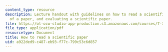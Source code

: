 ```yaml
---
content_type: resource
description: Lecture handout with guidelines on how to read a scientific paper, organization
  of a paper, and evaluating a scientific paper.
file: https://ol-ocw-studio-app-production.s3.amazonaws.com/courses/7-342-chronic-infection-and-inflammation-what-are-the-consequences-on-your-health-fall-2007/a922ded9c487eb93f77c799c53c6d857_session_1.pdf
file_type: application/pdf
resourcetype: Document
title: How to read a scientific paper
uid: a922ded9-c487-eb93-f77c-799c53c6d857
---
```

